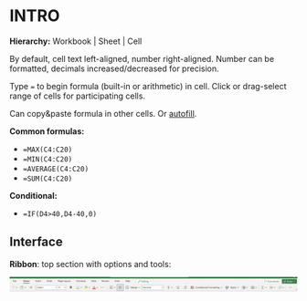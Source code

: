 # INTRO

**Hierarchy:** Workbook | Sheet | Cell

By default, cell text left-aligned, number right-aligned. Number can be formatted, decimals increased/decreased for precision.

Type `=` to begin formula (built-in or arithmetic) in cell. Click or drag-select range of cells for participating cells.

Can copy&paste formula in other cells. Or [autofill](./3_autofill.md).

**Common formulas:**

* `=MAX(C4:C20)`
* `=MIN(C4:C20)`
* `=AVERAGE(C4:C20)`
* `=SUM(C4:C20)`

**Conditional:**

* `=IF(D4>40,D4-40,0)`

## Interface

**Ribbon**: top section with options and tools:

![Ribbon](../assets/ribbon.png)
